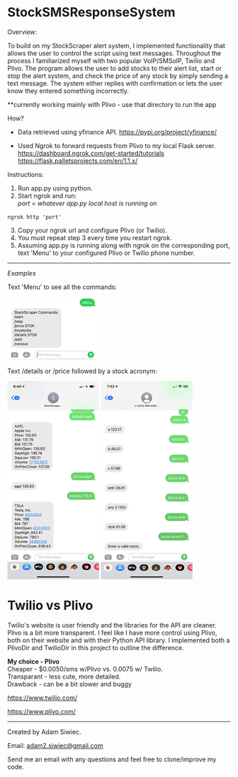 # StockSMSResponseSystem

Overview: 

To build on my StockScraper alert system, I implemented functionality that allows the user to control the script using text messages. Throughout the process I familiarized myself with two popular VoIP/SMSoIP, Twilio and Plivo. The program allows the user to add stocks to their alert list, start or stop the alert system, and check
the price of any stock by simply sending a text message. The system either replies with confirmation or lets the user know they entered something incorrectly. 

**currently working mainly with Plivo - use that directory to run the app

How?
- Data retrieved using yfinance API.
https://pypi.org/project/yfinance/

- Used Ngrok to forward requests from Plivo to my local Flask server.<br/>
https://dashboard.ngrok.com/get-started/tutorials <br/>
https://flask.palletsprojects.com/en/1.1.x/ 

Instructions:
1. Run app.py using python.
2. Start ngrok and run: <br/>
 *port = whatever app.py local host is running on*
  ```
  ngrok http 'port'
  ```
3. Copy your ngrok url and configure Plivo (or Twilio).
4. You must repeat step 3 every time you restart ngrok.
5. Assuming app.py is running along with ngrok on the corresponding port, text 'Menu' to your configured Plivo or Twilio phone number.

***************************************************
*Examples*

Text 'Menu' to see all the commands:

![alt text](https://github.com/adamsiwiec1/StockSMSResponseSystem/blob/master/etc/StockSMSResponse2.png?raw=true)

Text /details or /price followed by a stock acronym:

![alt text](https://github.com/adamsiwiec1/StockSMSResponseSystem/blob/master/etc/StockSmsResponseDetails.png?raw=true)
![alt text](https://github.com/adamsiwiec1/StockSMSResponseSystem/blob/master/etc/StockSMSResponsePrice.png?raw=true)

# Twilio vs Plivo
Twilio's website is user friendly and the libraries for the API are cleaner. Plivo is a bit more transparent. I feel like I have more control using Plivo, both on their website and with their Python API library. I implemented both a PlivoDir and TwilioDir in this project to outline the difference. 

**My choice - Plivo**<br/>
Cheaper - $0.0050/sms w/Plivo vs. 0.0075 w/ Twilio.<br/>
Transparant - less cute, more detailed. <br/>
Drawback - can be a bit slower and buggy

https://www.twilio.com/

https://www.plivo.com/

**************************************************
Created by Adam Siwiec.

Email: adam2.siwiec@gmail.com

Send me an email with any questions and feel free to clone/improve my code. 

